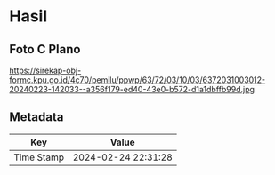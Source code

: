 # Hasil

## Foto C Plano

https://sirekap-obj-formc.kpu.go.id/4c70/pemilu/ppwp/63/72/03/10/03/6372031003012-20240223-142033--a356f179-ed40-43e0-b572-d1a1dbffb99d.jpg


## Metadata

| Key        | Value               |
| ---------- | ------------------- |
| Time Stamp | 2024-02-24 22:31:28 |



